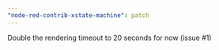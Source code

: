 ```yaml
---
"node-red-contrib-xstate-machine": patch
---
```


Double the rendering timeout to 20 seconds for now (issue #1)
